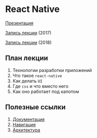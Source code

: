 # React Native

[Презентация](https://docs.google.com/presentation/d/1shcAG4iaAHWMTHOg-8e8X-lq2NvHFLkwA-aMqDSS9Rg/edit?usp=sharing)

[Запись лекции](https://vimeo.com/231568701/fbc2947b9f) (2017)

[Запись лекции](https://vimeo.com/255875696/4483671519) (2018)

## План лекции

1. Технологии разработки приложений
2. Что такое `react-native`
3. Как делать `UI`
4. Где `css` и что вместо него
5. Как оно работает под капотом

## Полезные ссылки

1. [Документация](https://facebook.github.io/react-native/docs/getting-started.html)
2. [Навигация](https://reactnavigation.org/)
3. [Архитектура](https://www.logicroom.co/react-native-architecture-explained/)
